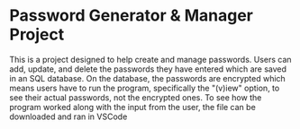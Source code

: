 # Password Generator & Manager Project
This is a project designed to help create and manage passwords. Users can add, update, and delete the passwords they have entered which are saved in an SQL database. On the database, the passwords are encrypted which means users have to run the program, specifically the "(v)iew" option, to see their actual passwords, not the encrypted ones. To see how the program worked along with the input from the user, the file can be downloaded and ran in VSCode 
